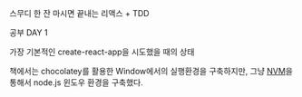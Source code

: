 스무디 한 잔 마시면 끝내는 리액스 + TDD

공부 DAY 1

가장 기본적인 create-react-app을 시도했을 때의 상태

책에서는 chocolatey를 활용한 Window에서의 실행환경을 구축하지만, 그냥 [NVM](https://github.com/nvm-sh/nvm)을 통해서 node.js 윈도우 환경을 구축했다. 
